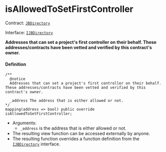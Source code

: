 # isAllowedToSetFirstController

Contract: [`JBDirectory`](/dev/deprecated/v2/contracts/jbdirectory/README.md)‌

Interface: [`IJBDirectory`](/dev/deprecated/v2/interfaces/ijbdirectory.md)

**Addresses that can set a project's first controller on their behalf. These addresses/contracts have been vetted and verified by this contract's owner.**

#### Definition

```
/**
  @notice
  Addresses that can set a project's first controller on their behalf. These addresses/contracts have been vetted and verified by this contract's owner.

  _address The address that is either allowed or not.
*/
mapping(address => bool) public override isAllowedToSetFirstController;
```

* Arguments:
  * `_address` is the address that is either allowed or not.
* The resulting view function can be accessed externally by anyone.
* The resulting function overrides a function definition from the [`IJBDirectory`](/dev/deprecated/v2/interfaces/ijbdirectory.md) interface.

